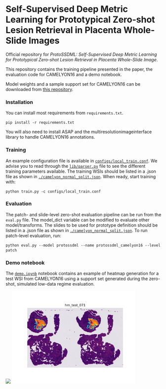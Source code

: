 # Self-Supervised Deep Metric Learning for Prototypical Zero-shot Lesion Retrieval in Placenta Whole-Slide Images

Official repository for *ProtoSSDML: Self-Supervised Deep Metric Learning for Prototypical Zero-shot Lesion Retrieval in Placenta Whole-Slide Image*.

This repository contains the training pipeline presented in the paper, the evaluation code for CAMELYON16 and a demo notebook.

Model weights and a sample support set for CAMELYON16 can be downloaded from [this repository](https://drive.google.com/drive/folders/1H6A4JS3D06DqE4QfWbEb1Sx1pQk8wBtz).

### Installation
You can install most requirements from `requirements.txt`.
```
pip install -r requirements.txt
```

You will also need to install ASAP and the multiresolutionimageinterface library to handle CAMELYON16 annotations.

### Training

An example configuration file is available in [`configs/local_train.conf`](configs/local_train.conf). We advise you to read through the [`lib/parser.py`](lib/parser.py) file to see the different training parameters available. The training WSIs should be listed in a .json file as shown in [`./camelyon_normal_split.json`](./camelyon_normal_split.json). When ready, start training with:
```
python train.py -c configs/local_train.conf
```

### Evaluation
The patch- and slide-level zero-shot evaluation pipeline can be run from the `eval.py` file. The model_dict variable can be modified to evaluate other model/transforms. The slides to be used for prototype definition should be listed in a .json file as shown in [`./camelyon_normal_split.json`](./camelyon_normal_split.json). To run patch-level evaluation, run:
```
python eval.py --model protossdml --name protossdml_camelyon16 --level patch
```

### Demo notebook
The [`demo.ipynb`](./demo.ipynb) notebook contains an example of heatmap generation for a test WSI from CAMELYON16 using a support set generated during the zero-shot, simulated low-data regime evaluation.

<img src="./gt_test_071.png" height=300>  <img src="./hm_test_071.png" height=300>